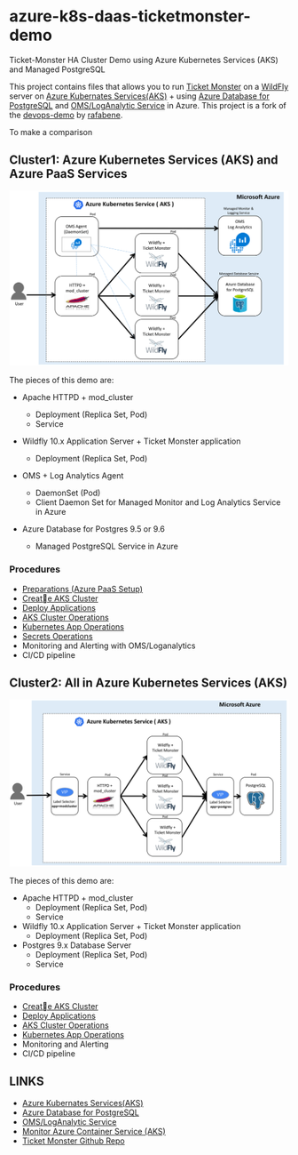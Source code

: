 # azure-k8s-daas-ticketmonster-demo
Ticket-Monster HA Cluster Demo using Azure Kubernetes Services (AKS) and Managed PostgreSQL

This project contains files that allows you to run [Ticket Monster](https://developers.redhat.com/ticket-monster/) on a [WildFly](http://www.wildfly.org/) server on [Azure Kubernates Services(AKS)](https://docs.microsoft.com/en-us/azure/aks/) + using [Azure Database for PostgreSQL](https://docs.microsoft.com/en-us/azure/postgresql/) and [OMS/LogAnalytic Service](https://docs.microsoft.com/en-us/azure/log-analytics/log-analytics-containers) in Azure. This project is a fork of the [devops-demo](https://github.com/rafabene/devops-demo) by [rafabene](https://github.com/rafabene).

To make a comparison 

## Cluster1: Azure Kubernetes Services (AKS) and Azure PaaS Services

![](images/azure-k8s-daas-oms-ticketmonster-demo-arch.png)

The pieces of this demo are:

- Apache HTTPD + mod_cluster
    - Deployment (Replica Set, Pod)
    - Service
- Wildfly 10.x Application Server + Ticket Monster application
    - Deployment (Replica Set, Pod)
- OMS + Log Analytics Agent
    - DaemonSet (Pod)
    - Client Daemon Set for Managed Monitor and Log Analytics Service in Azure

- Azure Database for Postgres 9.5 or 9.6
    - Managed PostgreSQL Service in Azure


### Procedures
- [Preparations (Azure PaaS Setup)](docs/preparations-cluster1.md)
- [Create AKS Cluster](docs/create-aks-cluster.md)
- [Deploy Applications](docs/deploy-cluster1-apps.md)
- [AKS Cluster Operations](docs/aks-operations.md)
- [Kubernetes App Operations](docs/k8s-operations.md)
- [Secrets Operations](docs/secret-operations.md)
- Monitoring and Alerting with OMS/Loganalytics
- CI/CD pipeline

## Cluster2: All in Azure Kubernetes Services (AKS)

![](images/azure-k8s-cluster2-arch.png)

The pieces of this demo are:

- Apache HTTPD + mod_cluster
    - Deployment (Replica Set, Pod)
    - Service
- Wildfly 10.x Application Server + Ticket Monster application
    - Deployment (Replica Set, Pod)
- Postgres 9.x Database Server
    - Deployment (Replica Set, Pod)
    - Service

### Procedures
- [Create AKS Cluster](docs/create-aks-cluster.md)
- [Deploy Applications](docs/deploy-cluster2-apps.md)
- [AKS Cluster Operations](docs/aks-operations.md)
- [Kubernetes App Operations](docs/k8s-operations.md)
- Monitoring and Alerting
- CI/CD pipeline

## LINKS
- [Azure Kubernates Services(AKS)](https://docs.microsoft.com/en-us/azure/aks/)
- [Azure Database for PostgreSQL](https://docs.microsoft.com/en-us/azure/postgresql/)
- [OMS/LogAnalytic Service](https://docs.microsoft.com/en-us/azure/log-analytics/log-analytics-containers)
- [Monitor Azure Container Service (AKS)](https://docs.microsoft.com/en-us/azure/aks/tutorial-kubernetes-monitor)
- [Ticket Monster Github Repo](https://github.com/jboss-developer/ticket-monster)